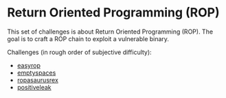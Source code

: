 # Return Oriented Programming (ROP)

This set of challenges is about Return Oriented Programming (ROP). The goal is to craft a ROP chain to exploit a vulnerable binary.

Challenges (in rough order of subjective difficulty):

- [easyrop](./easyrop/)
- [emptyspaces](./emptyspaces/)
- [ropasaurusrex](./ropasaurusrex/)
- [positiveleak](./positiveleak/)
